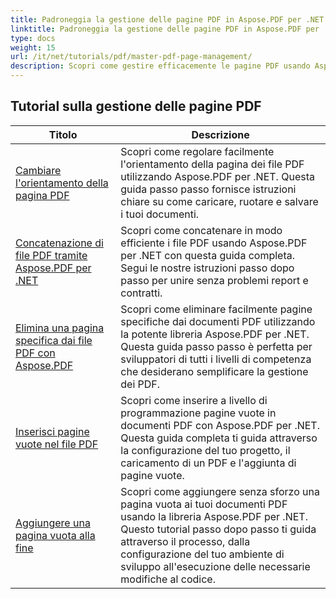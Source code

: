 ```yaml
---
title: Padroneggia la gestione delle pagine PDF in Aspose.PDF per .NET
linktitle: Padroneggia la gestione delle pagine PDF in Aspose.PDF per .NET
type: docs
weight: 15
url: /it/net/tutorials/pdf/master-pdf-page-management/
description: Scopri come gestire efficacemente le pagine PDF usando Aspose.PDF per .NET. Questa guida dettagliata riguarda l'aggiunta, l'eliminazione, la riorganizzazione e l'estrazione di pagine a livello di programmazione per ottimizzare i flussi di lavoro PDF. Inizia a migliorare la gestione dei tuoi documenti.
---
```


## Tutorial sulla gestione delle pagine PDF
| Titolo | Descrizione |
| --- | --- | 
| [Cambiare l'orientamento della pagina PDF](./change-pdf-page-orientation/) | Scopri come regolare facilmente l'orientamento della pagina dei file PDF utilizzando Aspose.PDF per .NET. Questa guida passo passo fornisce istruzioni chiare su come caricare, ruotare e salvare i tuoi documenti. |  
| [Concatenazione di file PDF tramite Aspose.PDF per .NET](./concatenating-pdf-files/) | Scopri come concatenare in modo efficiente i file PDF usando Aspose.PDF per .NET con questa guida completa. Segui le nostre istruzioni passo dopo passo per unire senza problemi report e contratti. |  
| [Elimina una pagina specifica dai file PDF con Aspose.PDF](./delete-particular-page-from-pdf-files/) | Scopri come eliminare facilmente pagine specifiche dai documenti PDF utilizzando la potente libreria Aspose.PDF per .NET. Questa guida passo passo è perfetta per sviluppatori di tutti i livelli di competenza che desiderano semplificare la gestione dei PDF. |    
| [Inserisci pagine vuote nel file PDF](./insert-empty-pages/) | Scopri come inserire a livello di programmazione pagine vuote in documenti PDF con Aspose.PDF per .NET. Questa guida completa ti guida attraverso la configurazione del tuo progetto, il caricamento di un PDF e l'aggiunta di pagine vuote. |  
| [Aggiungere una pagina vuota alla fine](./adding-an-empty-page-at-end/) | Scopri come aggiungere senza sforzo una pagina vuota ai tuoi documenti PDF usando la libreria Aspose.PDF per .NET. Questo tutorial passo dopo passo ti guida attraverso il processo, dalla configurazione del tuo ambiente di sviluppo all'esecuzione delle necessarie modifiche al codice. |  